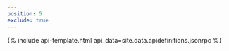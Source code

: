 ```yaml
---
position: 5
exclude: true
---
```

{% include api-template.html api_data=site.data.apidefinitions.jsonrpc %}